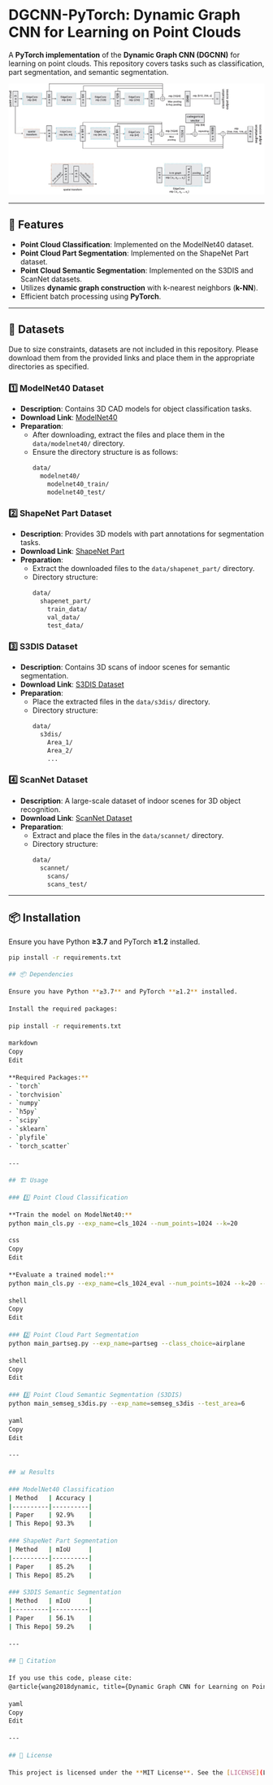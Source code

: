 # DGCNN-PyTorch: Dynamic Graph CNN for Learning on Point Clouds

A **PyTorch implementation** of the **Dynamic Graph CNN (DGCNN)** for learning on point clouds. This repository covers tasks such as classification, part segmentation, and semantic segmentation.

![DGCNN Architecture](https://github.com/antao97/dgcnn.pytorch/blob/master/image/DGCNN.jpg)

---

## 🚀 Features

- **Point Cloud Classification**: Implemented on the ModelNet40 dataset.
- **Point Cloud Part Segmentation**: Implemented on the ShapeNet Part dataset.
- **Point Cloud Semantic Segmentation**: Implemented on the S3DIS and ScanNet datasets.
- Utilizes **dynamic graph construction** with k-nearest neighbors (**k-NN**).
- Efficient batch processing using **PyTorch**.

---

## 📂 Datasets

Due to size constraints, datasets are not included in this repository. Please download them from the provided links and place them in the appropriate directories as specified.

### 1️⃣ ModelNet40 Dataset

- **Description**: Contains 3D CAD models for object classification tasks.
- **Download Link**: [ModelNet40](https://modelnet.cs.princeton.edu/)
- **Preparation**:
  - After downloading, extract the files and place them in the `data/modelnet40/` directory.
  - Ensure the directory structure is as follows:
    ```
    data/
      modelnet40/
        modelnet40_train/
        modelnet40_test/
    ```

### 2️⃣ ShapeNet Part Dataset

- **Description**: Provides 3D models with part annotations for segmentation tasks.
- **Download Link**: [ShapeNet Part](https://www.shapenet.org/)
- **Preparation**:
  - Extract the downloaded files to the `data/shapenet_part/` directory.
  - Directory structure:
    ```
    data/
      shapenet_part/
        train_data/
        val_data/
        test_data/
    ```

### 3️⃣ S3DIS Dataset

- **Description**: Contains 3D scans of indoor scenes for semantic segmentation.
- **Download Link**: [S3DIS Dataset](http://buildingparser.stanford.edu/dataset.html)
- **Preparation**:
  - Place the extracted files in the `data/s3dis/` directory.
  - Directory structure:
    ```
    data/
      s3dis/
        Area_1/
        Area_2/
        ...
    ```

### 4️⃣ ScanNet Dataset

- **Description**: A large-scale dataset of indoor scenes for 3D object recognition.
- **Download Link**: [ScanNet Dataset](http://www.scan-net.org/)
- **Preparation**:
  - Extract and place the files in the `data/scannet/` directory.
  - Directory structure:
    ```
    data/
      scannet/
        scans/
        scans_test/
    ```

---

## 📦 Installation

Ensure you have Python **≥3.7** and PyTorch **≥1.2** installed.

```bash
pip install -r requirements.txt

## 📦 Dependencies

Ensure you have Python **≥3.7** and PyTorch **≥1.2** installed.

Install the required packages:

pip install -r requirements.txt

markdown
Copy
Edit

**Required Packages:**
- `torch`
- `torchvision`
- `numpy`
- `h5py`
- `scipy`
- `sklearn`
- `plyfile`
- `torch_scatter`

---

## 🏗 Usage

### 1️⃣ Point Cloud Classification

**Train the model on ModelNet40:**
python main_cls.py --exp_name=cls_1024 --num_points=1024 --k=20

css
Copy
Edit

**Evaluate a trained model:**
python main_cls.py --exp_name=cls_1024_eval --num_points=1024 --k=20 --eval=True --model_path=outputs/cls_1024/models/model.t7

shell
Copy
Edit

### 2️⃣ Point Cloud Part Segmentation
python main_partseg.py --exp_name=partseg --class_choice=airplane

shell
Copy
Edit

### 3️⃣ Point Cloud Semantic Segmentation (S3DIS)
python main_semseg_s3dis.py --exp_name=semseg_s3dis --test_area=6

yaml
Copy
Edit

---

## 📊 Results

### ModelNet40 Classification
| Method   | Accuracy |
|----------|----------|
| Paper    | 92.9%    |
| This Repo| 93.3%    |

### ShapeNet Part Segmentation
| Method   | mIoU     |
|----------|----------|
| Paper    | 85.2%    |
| This Repo| 85.2%    |

### S3DIS Semantic Segmentation
| Method   | mIoU     |
|----------|----------|
| Paper    | 56.1%    |
| This Repo| 59.2%    |

---

## 📜 Citation

If you use this code, please cite:
@article{wang2018dynamic, title={Dynamic Graph CNN for Learning on Point Clouds}, author={Wang, Yue and Sun, Yongbin and Liu, Ziwei and Saraswat, Sanjay and Bronstein, Michael and Solomon, Justin}, journal={arXiv preprint arXiv:1801.07829}, year={2018} }

yaml
Copy
Edit

---

## 📜 License

This project is licensed under the **MIT License**. See the [LICENSE](LICENSE) file for details.
